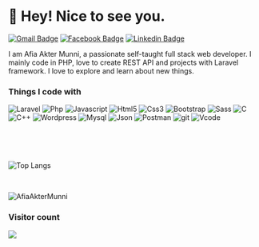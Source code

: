 <h1>👋 Hey! Nice to see you.</h1>

[![Gmail Badge](https://img.shields.io/badge/-afiamunni03@gmail.com-c14438?style=plastic&logo=Gmail&logoColor=white&link=mailto:afiamunni03@gmail.com)](mailto:afiamunni03@gmail.com)
[![Facebook Badge](https://img.shields.io/badge/-afifaAkter-blue?style=plastic&logo=Facebook&logoColor=white&link=https://www.facebook.com/profile.php?id=100009876409174)](https://www.facebook.com/profile.php?id=100009876409174)
[![Linkedin Badge](https://img.shields.io/badge/-afiaAkterMunni-blue?style=plastic&logo=Linkedin&logoColor=white&link=https://www.linkedin.com/in/afia-akter-munni-491847222/)](https://www.linkedin.com/in/afia-akter-munni-491847222/)

<p>I am Afia Akter Munni, a passionate self-taught full stack web developer.  I mainly code in PHP, love to create  REST API and projects with Laravel framework. I love to explore and learn about new things. </p>

<h3>Things I code with</h3>
<p>
  <img alt="Laravel" src="https://img.shields.io/badge/Laravel-b33930?style=for-the-badge&logo=laravel&logoColor=white" />  
  <img alt="Php" src="https://img.shields.io/badge/PHP-777BB4?style=for-the-badge&logo=php&logoColor=white" /> 
  <img alt="Javascript" src="https://img.shields.io/badge/JavaScript-F7DF1E?style=for-the-badge&logo=javascript&logoColor=black" /> 
  <img alt="Html5" src="https://img.shields.io/badge/HTML5-E34F26?style=for-the-badge&logo=html5&logoColor=white" /> 
  <img alt="Css3" src="https://img.shields.io/badge/CSS3-1572B6?style=for-the-badge&logo=css3&logoColor=white" /> 
  <img alt="Bootstrap" src="https://img.shields.io/badge/Bootstrap-563D7C?style=for-the-badge&logo=bootstrap&logoColor=white" /> 
  <img alt="Sass" src="https://img.shields.io/badge/Sass-CC6699?style=for-the-badge&logo=sass&logoColor=white" /> 
  <img alt="C" src="https://img.shields.io/badge/C-00599C?style=for-the-badge&logo=c&logoColor=white" /> 
  <img alt="C++" src="https://img.shields.io/badge/C%2B%2B-00599C?style=for-the-badge&logo=c%2B%2B&logoColor=white" /> 
  <img alt="Wordpress" src="https://img.shields.io/badge/Wordpress-21759B?style=for-the-badge&logo=wordpress&logoColor=white" /> 
  <img alt="Mysql" src="https://img.shields.io/badge/MySQL-005C84?style=for-the-badge&logo=mysql&logoColor=white" /> 
  <img alt="Json" src="https://img.shields.io/badge/Json-005C84?style=for-the-badge&logo=json&logoColor=white" /> 
  <img alt="Postman" src="https://img.shields.io/badge/PostMan-F76935?style=for-the-badge&logo=postman&logoColor=white" /> 
  <img alt="git" src="https://img.shields.io/badge/GIT-E44C30?style=for-the-badge&logo=git&logoColor=white" /> 
  <img alt="Vcode" src="https://img.shields.io/badge/Visual_Studio-5C2D91?style=for-the-badge&logo=visual%20studio&logoColor=white" /> 
</p>

<br>
<br>
<br>

![Top Langs](https://github-readme-stats.vercel.app/api/top-langs/?username=AfiaAkterMunni&langs_count_private=true&theme=gotham&card_width=400)

<br>
<p> <img src="https://github-readme-stats.vercel.app/api?username=AfiaAkterMunni&show_icons=true&theme=gotham" alt="AfiaAkterMunni" />

### Visitor count
<img src="https://profile-counter.glitch.me/AfiaAkterMunni/count.svg" />


